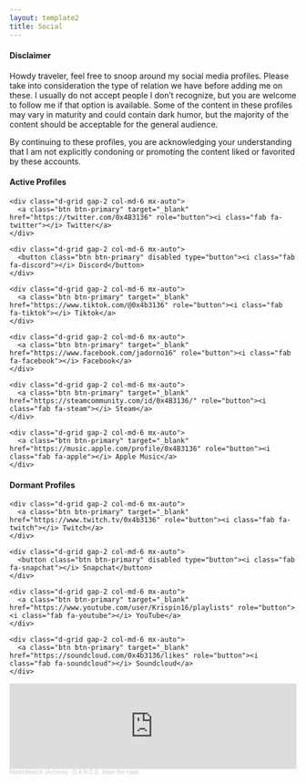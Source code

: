 ```yaml
---
layout: template2
title: Social
---
```


<div class="container">

  <h4>Disclaimer</h4>

  <p>Howdy traveler, feel free to snoop around my social media profiles. Please take into consideration the type of relation we have before adding me on these. I usually do not accept people I don’t recognize, but you are welcome to follow me if that option is available. Some of the content in these profiles may vary in maturity and could contain dark humor, but the majority of the content should be acceptable for the general audience.</p>

  <p>By continuing to these profiles, you are acknowledging your understanding that I am not explicitly condoning or promoting the content liked or favorited by these accounts.</p>

  <h4 class="py-3">Active Profiles</h4>

  <div class="row col-md-9 g-4">

    <div class="d-grid gap-2 col-md-6 mx-auto">
      <a class="btn btn-primary" target="_blank" href="https://twitter.com/0x4B3136" role="button"><i class="fab fa-twitter"></i> Twitter</a>
    </div>

    <div class="d-grid gap-2 col-md-6 mx-auto">
      <button class="btn btn-primary" disabled type="button"><i class="fab fa-discord"></i> Discord</button>
    </div>

    <div class="d-grid gap-2 col-md-6 mx-auto">
      <a class="btn btn-primary" target="_blank" href="https://www.tiktok.com/@0x4b3136" role="button"><i class="fab fa-tiktok"></i> Tiktok</a>
    </div>

    <div class="d-grid gap-2 col-md-6 mx-auto">
      <a class="btn btn-primary" target="_blank" href="https://www.facebook.com/jadorno16" role="button"><i class="fab fa-facebook"></i> Facebook</a>
    </div>

    <div class="d-grid gap-2 col-md-6 mx-auto">
      <a class="btn btn-primary" target="_blank" href="https://steamcommunity.com/id/0x4B3136/" role="button"><i class="fab fa-steam"></i> Steam</a>
    </div>

    <div class="d-grid gap-2 col-md-6 mx-auto">
      <a class="btn btn-primary" target="_blank" href="https://music.apple.com/profile/0x4B3136" role="button"><i class="fab fa-apple"></i> Apple Music</a>
    </div>

  </div>

  <h4 class="py-3">Dormant Profiles</h4>

  <div class="row col-md-9 g-4">

    <div class="d-grid gap-2 col-md-6 mx-auto">
      <a class="btn btn-primary" target="_blank" href="https://www.twitch.tv/0x4b3136" role="button"><i class="fab fa-twitch"></i> Twitch</a>
    </div>

    <div class="d-grid gap-2 col-md-6 mx-auto">
      <button class="btn btn-primary" disabled type="button"><i class="fab fa-snapchat"></i> Snapchat</button>
    </div>

    <div class="d-grid gap-2 col-md-6 mx-auto">
      <a class="btn btn-primary" target="_blank" href="https://www.youtube.com/user/Krispin16/playlists" role="button"><i class="fab fa-youtube"></i> YouTube</a>
    </div>

    <div class="d-grid gap-2 col-md-6 mx-auto">
      <a class="btn btn-primary" target="_blank" href="https://soundcloud.com/0x4b3136/likes" role="button"><i class="fab fa-soundcloud"></i> Soundcloud</a>
    </div>

  </div>

  <div class="embed-responsive embed-responsive-21by9 py-5">
    <iframe class="embed-responsive embed-responsive-21by9" width="100%" height="150" scrolling="no" frameborder="no" allow="autoplay" src="https://w.soundcloud.com/player/?url=https%3A//api.soundcloud.com/tracks/220911467&color=%23ff5500&auto_play=false&hide_related=false&show_comments=true&show_user=true&show_reposts=false&show_teaser=true&visual=true"></iframe>
    <div style="font-size: 10px; color: #cccccc;line-break: anywhere;word-break: normal;overflow: hidden;white-space: nowrap;text-overflow: ellipsis; font-family: Interstate,Lucida Grande,Lucida Sans Unicode,Lucida Sans,Garuda,Verdana,Tahoma,sans-serif;font-weight: 100;"><a href="https://soundcloud.com/matrixmariox" title="MatrixMarioX (Archive)" target="_blank" style="color: #cccccc; text-decoration: none;">MatrixMarioX (Archive)</a> · <a href="https://soundcloud.com/matrixmariox/dance-down-the-road" title="D.A.N.C.E. down the road" target="_blank" style="color: #cccccc; text-decoration: none;">D.A.N.C.E. down the road</a></div>

  </div> 
</div>